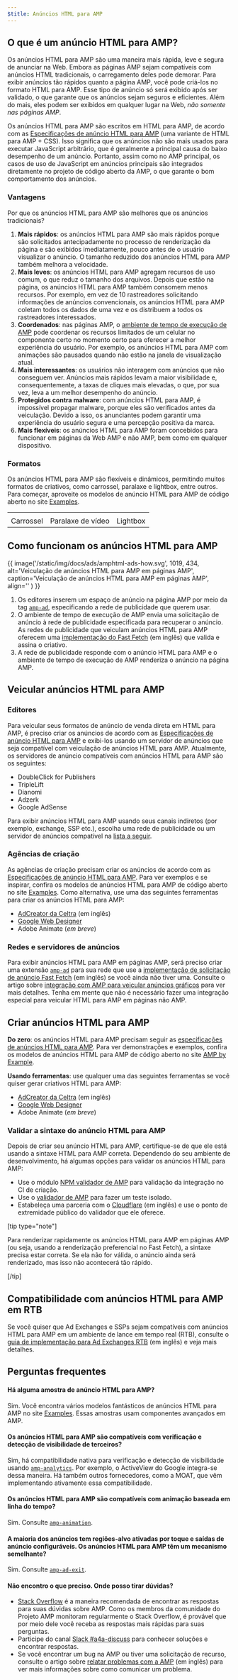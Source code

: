 ```yaml
---
$title: Anúncios HTML para AMP
---
```


## O que é um anúncio HTML para AMP?

Os anúncios HTML para AMP são uma maneira mais rápida, leve e segura de anunciar na Web. Embora as páginas AMP sejam compatíveis com anúncios HTML tradicionais, o carregamento deles pode demorar. Para exibir anúncios tão rápidos quanto a página AMP, você pode criá-los no formato HTML para AMP. Esse tipo de anúncio só será exibido após ser validado, o que garante que os anúncios sejam seguros e eficientes. Além do mais, eles podem ser exibidos em qualquer lugar na Web, _não somente nas páginas AMP_.

Os anúncios HTML para AMP são escritos em HTML para AMP, de acordo com as [Especificações de anúncio HTML para AMP](a4a_spec.md) (uma variante de HTML para AMP + CSS). Isso significa que os anúncios não são mais usados para executar JavaScript arbitrário, que é geralmente a principal causa do baixo desempenho de um anúncio. Portanto, assim como no AMP principal, os casos de uso de JavaScript em anúncios principais são integrados diretamente no projeto de código aberto da AMP, o que garante o bom comportamento dos anúncios.

### Vantagens

Por que os anúncios HTML para AMP são melhores que os anúncios tradicionais?

1.  **Mais rápidos**: os anúncios HTML para AMP são mais rápidos porque são solicitados antecipadamente no processo de renderização da página e são exibidos imediatamente, pouco antes de o usuário visualizar o anúncio. O tamanho reduzido dos anúncios HTML para AMP também melhora a velocidade.
1.  **Mais leves**: os anúncios HTML para AMP agregam recursos de uso comum, o que reduz o tamanho dos arquivos. Depois que estão na página, os anúncios HTML para AMP também consomem menos recursos. Por exemplo, em vez de 10 rastreadores solicitando informações de anúncios convencionais, os anúncios HTML para AMP coletam todos os dados de uma vez e os distribuem a todos os rastreadores interessados.
1.  **Coordenados**: nas páginas AMP, o [ambiente de tempo de execução de AMP](spec/amphtml.md#amp-runtime) pode coordenar os recursos limitados de um celular no componente certo no momento certo para oferecer a melhor experiência do usuário. Por exemplo, os anúncios HTML para AMP com animações são pausados quando não estão na janela de visualização atual.
1.  **Mais interessantes**: os usuários não interagem com anúncios que não conseguem ver. Anúncios mais rápidos levam a maior visibilidade e, consequentemente, a taxas de cliques mais elevadas, o que, por sua vez, leva a um melhor desempenho do anúncio.
1.  **Protegidos contra malware**: com anúncios HTML para AMP, é impossível propagar malware, porque eles são verificados antes da veiculação. Devido a isso, os anunciantes podem garantir uma experiência do usuário segura e uma percepção positiva da marca.
1.  **Mais flexíveis**: os anúncios HTML para AMP foram concebidos para funcionar em páginas da Web AMP e não AMP, bem como em qualquer dispositivo.

### Formatos

Os anúncios HTML para AMP são flexíveis e dinâmicos, permitindo muitos formatos de criativos, como carrossel, paralaxe e lightbox, entre outros. Para começar, aproveite os modelos de anúncio HTML para AMP de código aberto no site [Examples](../../../documentation/examples/index.html).

<table class="nocolor">
  <tr>
    <td class="col-thirty"><amp-anim width="410" height="731" layout="responsive"
    src="/static/img/docs/ads/amp-ad-01-carousel.gif">
    </amp-anim></td>
    <td class="col-thirty"><amp-anim width="410" height="731" layout="responsive"
    src="/static/img/docs/ads/amp-ad-02-video-parallax.gif">
    </amp-anim></td>
    <td class="col-thirty"><amp-anim width="410" height="731" layout="responsive"
    src="/static/img/docs/ads/amp-ad-03-lightbox.gif">
    </amp-anim></td>
  </tr>
  <tr>
    <td>Carrossel</td>
    <td>Paralaxe de vídeo</td>
    <td>Lightbox</td>
  </tr>
</table>

## Como funcionam os anúncios HTML para AMP

{{ image('/static/img/docs/ads/amphtml-ads-how.svg', 1019, 434, alt='Veiculação de anúncios HTML para AMP em páginas AMP', caption='Veiculação de anúncios HTML para AMP em páginas AMP', align='' ) }}

1.  Os editores inserem um espaço de anúncio na página AMP por meio da tag [`amp-ad`](../../../documentation/components/reference/amp-ad.md), especificando a rede de publicidade que querem usar.
1.  O ambiente de tempo de execução de AMP envia uma solicitação de anúncio à rede de publicidade especificada para recuperar o anúncio. As redes de publicidade que veiculam anúncios HTML para AMP oferecem uma [implementação do Fast Fetch](https://github.com/ampproject/amphtml/blob/master/ads/google/a4a/docs/Network-Impl-Guide.md) (em inglês) que valida e assina o criativo.
1.  A rede de publicidade responde com o anúncio HTML para AMP e o ambiente de tempo de execução de AMP renderiza o anúncio na página AMP.

## Veicular anúncios HTML para AMP

### Editores

Para veicular seus formatos de anúncio de venda direta em HTML para AMP, é preciso criar os anúncios de acordo com as [Especificações de anúncio HTML para AMP](a4a_spec.md) e exibi-los usando um servidor de anúncios que seja compatível com veiculação de anúncios HTML para AMP. Atualmente, os servidores de anúncio compatíveis com anúncios HTML para AMP são os seguintes:

- DoubleClick for Publishers
- TripleLift
- Dianomi
- Adzerk
- Google AdSense

Para exibir anúncios HTML para AMP usando seus canais indiretos (por exemplo, exchange, SSP etc.), escolha uma rede de publicidade ou um servidor de anúncios compatível na [lista a seguir](../../../documentation/guides-and-tutorials/develop/monetization/ads_vendors.md).

### Agências de criação

As agências de criação precisam criar os anúncios de acordo com as [Especificações de anúncio HTML para AMP](a4a_spec.md). Para ver exemplos e se inspirar, confira os modelos de anúncios HTML para AMP de código aberto no site [Examples](../../../documentation/examples/index.html). Como alternativa, use uma das seguintes ferramentas para criar os anúncios HTML para AMP:

- [AdCreator da Celtra](http://www.prnewswire.com/news-releases/celtra-partners-with-the-amp-project-showcases-amp-ad-creation-at-google-io-event-300459514.html) (em inglês)
- [Google Web Designer](https://support.google.com/webdesigner/answer/7529856)
- Adobe Animate (_em breve_)

### Redes e servidores de anúncios

Para exibir anúncios HTML para AMP em páginas AMP, será preciso criar uma extensão [`amp-ad`](../../../documentation/components/reference/amp-ad.md) para sua rede que use a [implementação de solicitação de anúncio Fast Fetch](https://github.com/ampproject/amphtml/blob/master/ads/google/a4a/docs/Network-Impl-Guide.md) (em inglês) se você ainda não tiver uma. Consulte o artigo sobre [integração com AMP para veicular anúncios gráficos](../../../documentation/guides-and-tutorials/contribute/adnetwork_integration.md) para ver mais detalhes. Tenha em mente que não é necessário fazer uma integração especial para veicular HTML para AMP em páginas não AMP.

## Criar anúncios HTML para AMP

**Do zero**: os anúncios HTML para AMP precisam seguir as [especificações de anúncios HTML para AMP](../../../documentation/guides-and-tutorials/contribute/adnetwork_integration.md). Para ver demonstrações e exemplos, confira os modelos de anúncios HTML para AMP de código aberto no site [AMP by Example](../../../documentation/examples/documentation/amp-ad.html).

**Usando ferramentas**: use qualquer uma das seguintes ferramentas se você quiser gerar criativos HTML para AMP:

- [AdCreator da Celtra](http://www.prnewswire.com/news-releases/celtra-partners-with-the-amp-project-showcases-amp-ad-creation-at-google-io-event-300459514.html) (em inglês)
- [Google Web Designer](https://support.google.com/webdesigner/answer/7529856)
- Adobe Animate (_em breve_)

### Validar a sintaxe do anúncio HTML para AMP

Depois de criar seu anúncio HTML para AMP, certifique-se de que ele está usando a sintaxe HTML para AMP correta. Dependendo do seu ambiente de desenvolvimento, há algumas opções para validar os anúncios HTML para AMP:

- Use o módulo [NPM validador de AMP](https://www.npmjs.com/package/amphtml-validator) para validação da integração no CI de criação.
- Use o [validador de AMP](https://validator.ampproject.org/) para fazer um teste isolado.
- Estabeleça uma parceria com o [Cloudflare](https://blog.cloudflare.com/amp-validator-api/) (em inglês) e use o ponto de extremidade público do validador que ele oferece.

[tip type="note"]

Para renderizar rapidamente os anúncios HTML para AMP em páginas AMP (ou seja, usando a renderização preferencial no Fast Fetch), a sintaxe precisa estar correta. Se ela não for válida, o anúncio ainda será renderizado, mas isso não acontecerá tão rápido.

[/tip]

## Compatibilidade com anúncios HTML para AMP em RTB

Se você quiser que Ad Exchanges e SSPs sejam compatíveis com anúncios HTML para AMP em um ambiente de lance em tempo real (RTB), consulte o [guia de implementação para Ad Exchanges RTB](https://github.com/ampproject/amphtml/blob/master/ads/google/a4a/docs/RTBExchangeGuide.md) (em inglês) e veja mais detalhes.

## Perguntas frequentes

#### Há alguma amostra de anúncio HTML para AMP?

Sim. Você encontra vários modelos fantásticos de anúncios HTML para AMP no site [Examples](../../../documentation/examples/documentation/amp-ad.html). Essas amostras usam componentes avançados em AMP.

#### Os anúncios HTML para AMP são compatíveis com verificação e detecção de visibilidade de terceiros?

Sim, há compatibilidade nativa para verificação e detecção de visibilidade usando [`amp-analytics`](../../../documentation/components/reference/amp-analytics.md). Por exemplo, o ActiveView do Google integra-se dessa maneira. Há também outros fornecedores, como a MOAT, que vêm implementando ativamente essa compatibilidade.

#### Os anúncios HTML para AMP são compatíveis com animação baseada em linha do tempo?

Sim. Consulte [`amp-animation`](../../../documentation/components/reference/amp-animation.md).

#### A maioria dos anúncios tem regiões-alvo ativadas por toque e saídas de anúncio configuráveis. Os anúncios HTML para AMP têm um mecanismo semelhante?

Sim. Consulte [`amp-ad-exit`](../../../documentation/components/reference/amp-ad-exit.md).

#### Não encontro o que preciso. Onde posso tirar dúvidas?

- [Stack Overflow](http://stackoverflow.com/questions/tagged/amp-html) é a maneira recomendada de encontrar as respostas para suas dúvidas sobre AMP. Como os membros da comunidade do Projeto AMP monitoram regularmente o Stack Overflow, é provável que por meio dele você receba as respostas mais rápidas para suas perguntas.
- Participe do canal [Slack #a4a-discuss](https://docs.google.com/forms/d/e/1FAIpQLSd83J2IZA6cdR6jPwABGsJE8YL4pkypAbKMGgUZZriU7Qu6Tg/viewform?fbzx=4406980310789882877) para conhecer soluções e encontrar respostas.
- Se você encontrar um bug na AMP ou tiver uma solicitação de recurso, consulte o artigo sobre [relatar problemas com a AMP](https://github.com/ampproject/amphtml/blob/master/CONTRIBUTING.md#reporting-issues-with-amp) (em inglês) para ver mais informações sobre como comunicar um problema.
